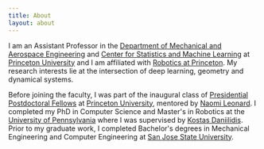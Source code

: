 ```yaml
---
title: About
layout: about
---
```

I am an Assistant Professor in the [Department of Mechanical and Aerospace Engineering](https://mae.princeton.edu/) and [Center for Statistics and Machine Learning](https://csml.princeton.edu/) at [Princeton University](https://www.princeton.edu/) and I am affiliated with [Robotics at Princeton](https://robo.princeton.edu/). My research interests lie at the intersection of deep learning, geometry and dynamical systems.
 
Before joining the faculty, I was part of the inaugural class of [Presidential Postdoctoral Fellows](https://www.princeton.edu/news/2019/04/08/twelve-scholars-named-princetons-first-presidential-postdoctoral-research-fellows) at [Princeton University](https://www.princeton.edu/), mentored by [Naomi Leonard](http://www.princeton.edu/~naomi/).
I completed my PhD in Computer Science and Master's in Robotics at the [University of Pennsylvania](https://www.upenn.edu/) where I was supervised by [Kostas Daniilidis](https://www.cis.upenn.edu/~kostas/). Prior to my graduate work, I completed Bachelor's degrees in Mechanical Engineering and Computer Engineering at [San Jose State University](https://www.sjsu.edu/).
